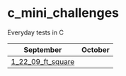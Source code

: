 # c_mini_challenges
Everyday tests in C

September| October |
-------------|-------------|
[1_22_09_ft_square](https://github.com/Ysoroko/c_mini_challenges/blob/main/1_22_09_ft_square.MD) |  |
